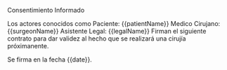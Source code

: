 Consentimiento Informado

Los actores conocidos como
Paciente: {{patientName}}
Medico Cirujano: {{surgeonName}}
Asistente Legal: {{legalName}}
Firman el siguiente contrato para dar validez al hecho que se realizará una cirujía próximanente.

Se firma en la fecha {{date}}.